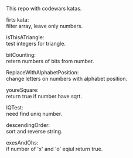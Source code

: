 This repo with codewars katas.  

firts kata:  
filter array, leave only numbers.  

isThisATriangle:  
test integers for triangle.

bitCounting:  
retern numbers of bits from number.

ReplaceWithAlphabetPosition:  
change letters on numbers with alphabet position.  

youreSquare:  
return true if number have sqrt.  

IQTest:  
need find uniq number.

descendingOrder:  
sort and reverse string.

exesAndOhs:  
if number of 'x' and 'o' eqiul return true.
